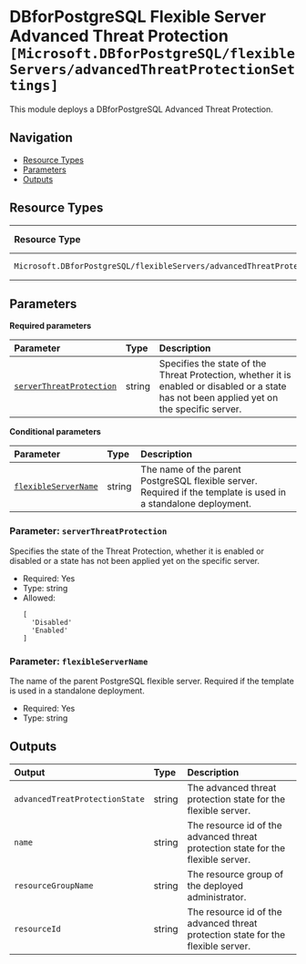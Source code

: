 # DBforPostgreSQL Flexible Server Advanced Threat Protection `[Microsoft.DBforPostgreSQL/flexibleServers/advancedThreatProtectionSettings]`

This module deploys a DBforPostgreSQL Advanced Threat Protection.

## Navigation

- [Resource Types](#Resource-Types)
- [Parameters](#Parameters)
- [Outputs](#Outputs)

## Resource Types

| Resource Type | API Version |
| :-- | :-- |
| `Microsoft.DBforPostgreSQL/flexibleServers/advancedThreatProtectionSettings` | [2024-08-01](https://learn.microsoft.com/en-us/azure/templates/Microsoft.DBforPostgreSQL/2024-08-01/flexibleServers/advancedThreatProtectionSettings) |

## Parameters

**Required parameters**

| Parameter | Type | Description |
| :-- | :-- | :-- |
| [`serverThreatProtection`](#parameter-serverthreatprotection) | string | Specifies the state of the Threat Protection, whether it is enabled or disabled or a state has not been applied yet on the specific server. |

**Conditional parameters**

| Parameter | Type | Description |
| :-- | :-- | :-- |
| [`flexibleServerName`](#parameter-flexibleservername) | string | The name of the parent PostgreSQL flexible server. Required if the template is used in a standalone deployment. |

### Parameter: `serverThreatProtection`

Specifies the state of the Threat Protection, whether it is enabled or disabled or a state has not been applied yet on the specific server.

- Required: Yes
- Type: string
- Allowed:
  ```Bicep
  [
    'Disabled'
    'Enabled'
  ]
  ```

### Parameter: `flexibleServerName`

The name of the parent PostgreSQL flexible server. Required if the template is used in a standalone deployment.

- Required: Yes
- Type: string

## Outputs

| Output | Type | Description |
| :-- | :-- | :-- |
| `advancedTreatProtectionState` | string | The advanced threat protection state for the flexible server. |
| `name` | string | The resource id of the advanced threat protection state for the flexible server. |
| `resourceGroupName` | string | The resource group of the deployed administrator. |
| `resourceId` | string | The resource id of the advanced threat protection state for the flexible server. |
